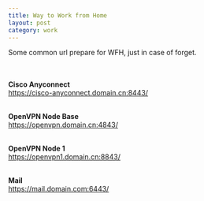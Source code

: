 ```yaml
---
title: Way to Work from Home
layout: post
category: work
---
```



Some common url prepare for WFH, just in case of forget.<br><br><br>

**Cisco Anyconnect**<br>
https://cisco-anyconnect.domain.cn:8443/<br><br>

**OpenVPN Node Base**<br>
https://openvpn.domain.cn:4843/<br><br>

**OpenVPN Node 1**<br>
https://openvpn1.domain.cn:8843/<br><br>

**Mail**<br>
https://mail.domain.com:6443/<br><br>